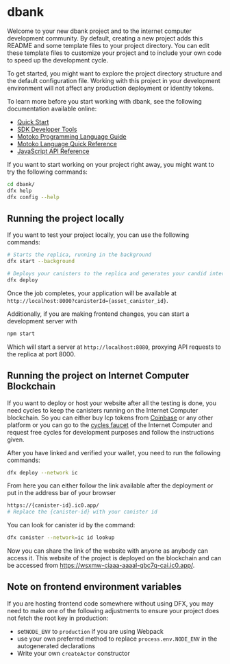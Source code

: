 # dbank

Welcome to your new dbank project and to the internet computer development community. By default, creating a new project adds this README and some template files to your project directory. You can edit these template files to customize your project and to include your own code to speed up the development cycle.

To get started, you might want to explore the project directory structure and the default configuration file. Working with this project in your development environment will not affect any production deployment or identity tokens.

To learn more before you start working with dbank, see the following documentation available online:

- [Quick Start](https://sdk.dfinity.org/docs/quickstart/quickstart-intro.html)
- [SDK Developer Tools](https://sdk.dfinity.org/docs/developers-guide/sdk-guide.html)
- [Motoko Programming Language Guide](https://sdk.dfinity.org/docs/language-guide/motoko.html)
- [Motoko Language Quick Reference](https://sdk.dfinity.org/docs/language-guide/language-manual.html)
- [JavaScript API Reference](https://erxue-5aaaa-aaaab-qaagq-cai.raw.ic0.app)

If you want to start working on your project right away, you might want to try the following commands:

```bash
cd dbank/
dfx help
dfx config --help
```

## Running the project locally

If you want to test your project locally, you can use the following commands:

```bash
# Starts the replica, running in the background
dfx start --background

# Deploys your canisters to the replica and generates your candid interface
dfx deploy
```

Once the job completes, your application will be available at `http://localhost:8000?canisterId={asset_canister_id}`.

Additionally, if you are making frontend changes, you can start a development server with

```bash
npm start
```

Which will start a server at `http://localhost:8080`, proxying API requests to the replica at port 8000.

## Running the project on Internet Computer Blockchain

If you want to deploy or host your website after all the testing is done, you need cycles to keep the canisters running on the Internet Computer blockchain. So you can either buy Icp tokens from <a href="https://www.coinbase.com/price/internet-computer">Coinbase</a> or any other platform or you can go to the <a href="https://anv4y-qiaaa-aaaal-qaqxq-cai.ic0.app/">cycles faucet</a> of the Internet Computer and request free cycles for development purposes and follow the instructions given.

After you have linked and verified your wallet, you need to run the following commands: 
```bash
dfx deploy --network ic
```
From here you can either follow the link available after the deployment or put in the address bar of your browser 
```bash
https://{canister-id}.ic0.app/ 
# Replace the {canister-id} with your canister id
```
You can look for canister id by the command: 
```bash
dfx canister --network=ic id lookup
```
Now you can share the link of the website with anyone as anybody can access it.
This website of the project is deployed on the blockchain and can be accessed from https://wsxmw-ciaaa-aaaal-qbc7q-cai.ic0.app/.

## Note on frontend environment variables

If you are hosting frontend code somewhere without using DFX, you may need to make one of the following adjustments to ensure your project does not fetch the root key in production:

- set`NODE_ENV` to `production` if you are using Webpack
- use your own preferred method to replace `process.env.NODE_ENV` in the autogenerated declarations
- Write your own `createActor` constructor
